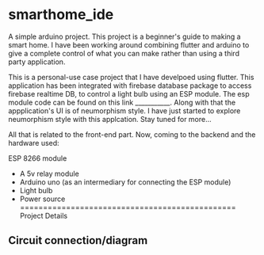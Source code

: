 # smarthome_ide
A simple arduino project. This project is a beginner's guide to making a smart home. I have been working around combining flutter and arduino to give a complete control of what you can make rather than using a third party application. 

This is a personal-use case project that I have develpoed using flutter. This application has been integrated with firebase database package to access firebase realtime DB, to control a light bulb using an ESP module. The esp module code can be found on this link ___________. Along with that the appplication's UI is of neumorphism style. I have just started to explore neumorphism style with this applcation. Stay tuned for more...

All that is related to the front-end part. Now, coming to the backend and the hardware used:

ESP 8266 module
- A 5v relay module
- Arduino uno (as an intermediary for connecting the ESP module)
- Light bulb
- Power source
=============================================== Project Details

Circuit connection/diagram
- 
